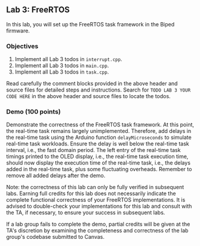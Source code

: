 ## Lab 3: FreeRTOS

In this lab, you will set up the FreeRTOS task framework in the Biped firmware.

### Objectives

1. Implement all Lab 3 todos in `interrupt.cpp`.
2. Implement all Lab 3 todos in `main.cpp`.
3. Implement all Lab 3 todos in `task.cpp`.

Read carefully the comment blocks provided in the above header and source files for detailed steps and instructions. Search for `TODO LAB 3 YOUR CODE HERE` in the above header and source files to locate the todos.

### Demo (100 points)

Demonstrate the correctness of the FreeRTOS task framework. At this point, the real-time task remains largely unimplemented. Therefore, add delays in the real-time task using the Arduino function `delayMicroseconds` to simulate real-time task workloads. Ensure the delay is well below the real-time task interval, i.e., the fast domain period. The left entry of the real-time task timings printed to the OLED display, i.e., the real-time task execution time, should now display the execution time of the real-time task, i.e., the delays added in the real-time task, plus some fluctuating overheads. Remember to remove all added delays after the demo.

Note: the correctness of this lab can only be fully verified in subsequent labs. Earning full credits for this lab does not necessarily indicate the complete functional correctness of your FreeRTOS implementations. It is advised to double-check your implementations for this lab and consult with the TA, if necessary, to ensure your success in subsequent labs.

If a lab group fails to complete the demo, partial credits will be given at the TA's discretion by examining the completeness and correctness of the lab group's codebase submitted to Canvas.
